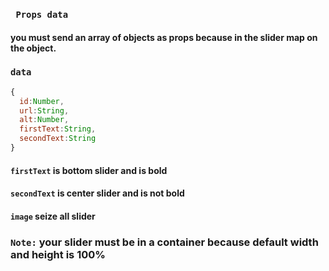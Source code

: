 
### ` Props data`

#### you must send an array of objects as props because in the slider map on the object.

### `data`

```js
{
  id:Number,
  url:String,
  alt:Number,
  firstText:String,
  secondText:String
}
```

#### `firstText` is bottom slider and is bold

#### `secondText` is center slider and is not bold

#### `image` seize all slider

### `Note:` your slider must be in a container because default **width** and **height** is **100%**